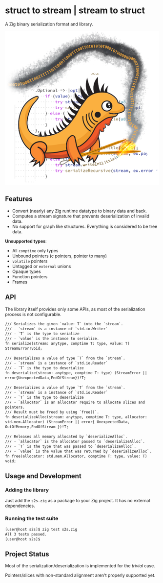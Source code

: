 # struct to stream | stream to struct

A Zig binary serialization format and library.

![Project logo](design/logo.png)

## Features

- Convert (nearly) any Zig runtime datatype to binary data and back.
- Computes a stream signature that prevents deserialization of invalid data.
- No support for graph like structures. Everything is considered to be tree data.

**Unsupported types**:

- All `comptime` only types
- Unbound pointers (c pointers, pointer to many)
- `volatile` pointers
- Untagged or `external` unions
- Opaque types
- Function pointers
- Frames

## API

The library itself provides only some APIs, as most of the serialization process is not configurable.

```zig
/// Serializes the given `value: T` into the `stream`.
/// - `stream` is a instance of `std.io.Writer`
/// - `T` is the type to serialize
/// - `value` is the instance to serialize.
fn serialize(stream: anytype, comptime T: type, value: T) StreamError!void;

/// Deserializes a value of type `T` from the `stream`.
/// - `stream` is a instance of `std.io.Reader`
/// - `T` is the type to deserialize
fn deserialize(stream: anytype, comptime T: type) (StreamError || error{UnexpectedData,EndOfStream})!T;

/// Deserializes a value of type `T` from the `stream`.
/// - `stream` is a instance of `std.io.Reader`
/// - `T` is the type to deserialize
/// - `allocator` is an allocator require to allocate slices and pointers.
/// Result must be freed by using `free()`.
fn deserializeAlloc(stream: anytype, comptime T: type, allocator: std.mem.Allocator) (StreamError || error{ UnexpectedData, OutOfMemory,EndOfStream })!T;

/// Releases all memory allocated by `deserializeAlloc`.
/// - `allocator` is the allocator passed to `deserializeAlloc`.
/// - `T` is the type that was passed to `deserializeAlloc`.
/// - `value` is the value that was returned by `deserializeAlloc`.
fn free(allocator: std.mem.Allocator, comptime T: type, value: T) void;
```

## Usage and Development

### Adding the library

Just add the `s2s.zig` as a package to your Zig project. It has no external dependencies.

### Running the test suite

```sh-session
[user@host s2s]$ zig test s2s.zig
All 3 tests passed.
[user@host s2s]$
```

## Project Status

Most of the serialization/deserialization is implemented for the _trivial_ case.

Pointers/slices with non-standard alignment aren't properly supported yet.
